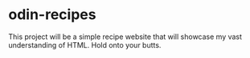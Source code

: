 # odin-recipes

This project will be a simple recipe website that will showcase my vast understanding of HTML. Hold onto your butts.